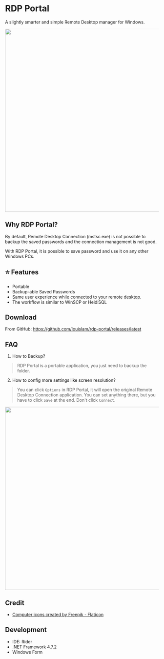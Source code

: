 # RDP Portal

A slightly smarter and simple Remote Desktop manager for Windows.

<img src="https://user-images.githubusercontent.com/1336778/198676751-f4e21e04-ee22-4418-a28c-c2f0704b6764.png" width="600" />

## Why RDP Portal?

By default, Remote Desktop Connection (mstsc.exe) is not possible to backup the saved passwords and the connection management is not good. 

With RDP Portal, it is possible to save password and use it on any other Windows PCs.

## ⭐ Features
- Portable
- Backup-able Saved Passwords
- Same user experience while connected to your remote desktop.
- The workflow is similar to WinSCP or HeidiSQL

## Download

From GitHub:
https://github.com/louislam/rdp-portal/releases/latest

## FAQ

1. How to Backup?

> RDP Portal is a portable application, you just need to backup the folder.

2. How to config more settings like screen resolution?

> You can click `Options` in RDP Portal, it will open the original Remote Desktop Connection application. You can set anything there, but you have to click `Save` at the end. Don't click `Connect`.

<img src="https://user-images.githubusercontent.com/1336778/198681115-c3ccb823-43b8-480a-b81c-ff32d5d117ae.png" width=600 />

## Credit

- <a href="https://www.flaticon.com/free-icons/computer" title="computer icons">Computer icons created by Freepik - Flaticon</a>


## Development

- IDE: Rider
- .NET Framework 4.7.2
- Windows Form
